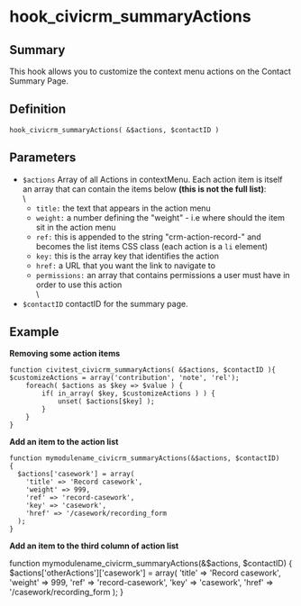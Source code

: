 # hook_civicrm_summaryActions

## Summary

This hook allows you to customize the context menu actions on the Contact
Summary Page.

## Definition

    hook_civicrm_summaryActions( &$actions, $contactID )

## Parameters

-   `$actions` Array of all Actions in contextMenu. Each action item is
    itself an array that can contain the items below **(this is not the
    full list)**:\
     \
    -   `title:` the text that appears in the action menu
    -   `weight:` a number defining the "weight" - i.e where should the
        item sit in the action menu
    -   `ref:` this is appended to the string "crm-action-record-" and
        becomes the list items CSS class (each action is a `li` element)
    -   `key:` this is the array key that identifies the action
    -   `href:` a URL that you want the link to navigate to
    -   `permissions:` an array that contains permissions a user must
        have in order to use this action\
         \
-   `$contactID` contactID for the summary page.

## Example

**Removing some action items**

    function civitest_civicrm_summaryActions( &$actions, $contactID ){
    $customizeActions = array('contribution', 'note', 'rel');
        foreach( $actions as $key => $value ) {
            if( in_array( $key, $customizeActions ) ) {
                unset( $actions[$key] );
            }
        }
    }

**Add an item to the action list**

    function mymodulename_civicrm_summaryActions(&$actions, $contactID)
    {
      $actions['casework'] = array(
        'title' => 'Record casework',
        'weight' => 999,
        'ref' => 'record-casework',
        'key' => 'casework',
        'href' => '/casework/recording_form
      );
    }

**Add an item to the third column of action list**

   function mymodulename_civicrm_summaryActions(&$actions, $contactID)
   {
     $actions['otherActions']['casework'] = array(
       'title' => 'Record casework',
       'weight' => 999,
       'ref' => 'record-casework',
       'key' => 'casework',
       'href' => '/casework/recording_form
       );
    }
